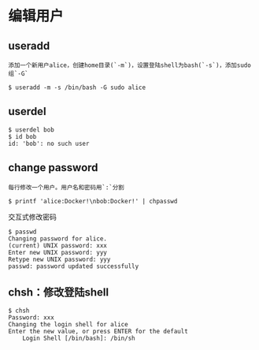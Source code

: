 # 编辑用户

## useradd

    添加一个新用户alice，创建home目录(`-m`)，设置登陆shell为bash(`-s`)，添加sudo组`-G`

    $ useradd -m -s /bin/bash -G sudo alice

## userdel

    $ userdel bob
    $ id bob
    id: 'bob': no such user

## change password

    每行修改一个用户。用户名和密码用`:`分割

    $ printf 'alice:Docker!\nbob:Docker!' | chpasswd

交互式修改密码

    $ passwd
    Changing password for alice.
    (current) UNIX password: xxx
    Enter new UNIX password: yyy
    Retype new UNIX password: yyy
    passwd: password updated successfully

## chsh：修改登陆shell

    $ chsh
    Password: xxx
    Changing the login shell for alice
    Enter the new value, or press ENTER for the default
        Login Shell [/bin/bash]: /bin/sh
